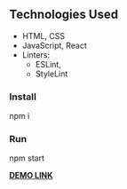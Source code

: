 ## Technologies Used

- HTML, CSS
- JavaScript, React
- Linters:
     - ESLint,
     - StyleLint

### Install

npm i

### Run

npm start

[**DEMO LINK**](https://dimadp.github.io/react_todo-app/)
